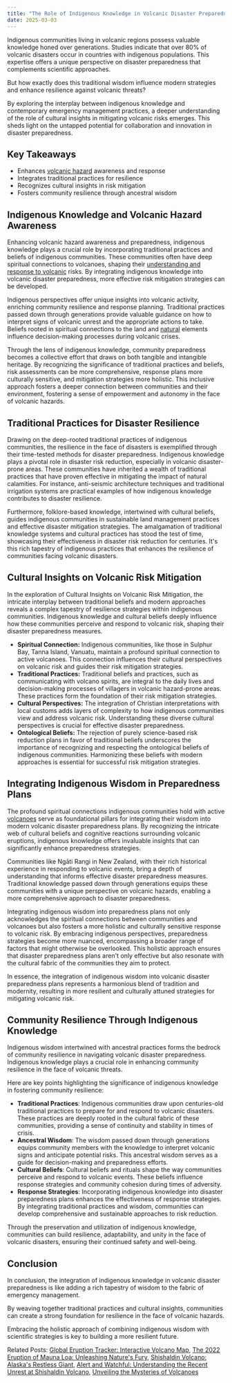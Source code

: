 ```yaml
---
title: "The Role of Indigenous Knowledge in Volcanic Disaster Preparedness"
date: 2025-03-03
---
```


Indigenous communities living in volcanic regions possess valuable knowledge honed over generations. Studies indicate that over 80% of volcanic disasters occur in countries with indigenous populations. This expertise offers a unique perspective on disaster preparedness that complements scientific approaches.

But how exactly does this traditional wisdom influence modern strategies and enhance resilience against volcanic threats?

By exploring the interplay between indigenous knowledge and contemporary emergency management practices, a deeper understanding of the role of cultural insights in mitigating volcanic risks emerges. This sheds light on the untapped potential for collaboration and innovation in disaster preparedness.

## Key Takeaways

- Enhances [volcanic hazard](https://magmamatters.com/the-environmental-impact-of-volcanic-eruptions-2/ "The Environmental Impact of Volcanic Eruptions") awareness and response
- Integrates traditional practices for resilience
- Recognizes cultural insights in risk mitigation
- Fosters community resilience through ancestral wisdom

## Indigenous Knowledge and Volcanic Hazard Awareness

Enhancing volcanic hazard awareness and preparedness, indigenous knowledge plays a crucial role by incorporating traditional practices and beliefs of indigenous communities. These communities often have deep spiritual connections to volcanoes, shaping their [understanding and response to volcanic](https://magmamatters.com/understanding-volcanic-formation-a-comprehensive-guide/ "Understanding Volcanic Formation: A Comprehensive Guide") risks. By integrating indigenous knowledge into volcanic disaster preparedness, more effective risk mitigation strategies can be developed.

Indigenous perspectives offer unique insights into volcanic activity, enriching community resilience and response planning. Traditional practices passed down through generations provide valuable guidance on how to interpret signs of volcanic unrest and the appropriate actions to take. Beliefs rooted in spiritual connections to the land and [natural](https://magmamatters.com/the-art-and-science-of-volcano-monitoring/ "The Art and Science of Volcano Monitoring") elements influence decision-making processes during volcanic crises.

Through the lens of indigenous knowledge, community preparedness becomes a collective effort that draws on both tangible and intangible heritage. By recognizing the significance of traditional practices and beliefs, risk assessments can be more comprehensive, response plans more culturally sensitive, and mitigation strategies more holistic. This inclusive approach fosters a deeper connection between communities and their environment, fostering a sense of empowerment and autonomy in the face of volcanic hazards.

## Traditional Practices for Disaster Resilience

Drawing on the deep-rooted traditional practices of indigenous communities, the resilience in the face of disasters is exemplified through their time-tested methods for disaster preparedness. Indigenous knowledge plays a pivotal role in disaster risk reduction, especially in volcanic disaster-prone areas. These communities have inherited a wealth of traditional practices that have proven effective in mitigating the impact of natural calamities. For instance, anti-seismic architecture techniques and traditional irrigation systems are practical examples of how indigenous knowledge contributes to disaster resilience.

Furthermore, folklore-based knowledge, intertwined with cultural beliefs, guides indigenous communities in sustainable land management practices and effective disaster mitigation strategies. The amalgamation of traditional knowledge systems and cultural practices has stood the test of time, showcasing their effectiveness in disaster risk reduction for centuries. It's this rich tapestry of indigenous practices that enhances the resilience of communities facing volcanic disasters.

## Cultural Insights on Volcanic Risk Mitigation

In the exploration of Cultural Insights on Volcanic Risk Mitigation, the intricate interplay between traditional beliefs and modern approaches reveals a complex tapestry of resilience strategies within indigenous communities. Indigenous knowledge and cultural beliefs deeply influence how these communities perceive and respond to volcanic risk, shaping their disaster preparedness measures.

- **Spiritual Connection:** Indigenous communities, like those in Sulphur Bay, Tanna Island, Vanuatu, maintain a profound spiritual connection to active volcanoes. This connection influences their cultural perspectives on volcanic risk and guides their risk mitigation strategies.
- **Traditional Practices:** Traditional beliefs and practices, such as communicating with volcano spirits, are integral to the daily lives and decision-making processes of villagers in volcanic hazard-prone areas. These practices form the foundation of their risk mitigation strategies.
- **Cultural Perspectives:** The integration of Christian interpretations with local customs adds layers of complexity to how indigenous communities view and address volcanic risk. Understanding these diverse cultural perspectives is crucial for effective disaster preparedness.
- **Ontological Beliefs:** The rejection of purely science-based risk reduction plans in favor of traditional beliefs underscores the importance of recognizing and respecting the ontological beliefs of indigenous communities. Harmonizing these beliefs with modern approaches is essential for successful risk mitigation strategies.

## Integrating Indigenous Wisdom in Preparedness Plans

The profound spiritual connections indigenous communities hold with active [volcanoes](https://magmamatters.com/geothermal-energy-and-its-volcanic-origins/ "Geothermal Energy and Its Volcanic Origins") serve as foundational pillars for integrating their wisdom into modern volcanic disaster preparedness plans. By recognizing the intricate web of cultural beliefs and cognitive reactions surrounding volcanic eruptions, indigenous knowledge offers invaluable insights that can significantly enhance preparedness strategies.

Communities like Ngāti Rangi in New Zealand, with their rich historical experience in responding to volcanic events, bring a depth of understanding that informs effective disaster preparedness measures. Traditional knowledge passed down through generations equips these communities with a unique perspective on volcanic hazards, enabling a more comprehensive approach to disaster preparedness.

Integrating indigenous wisdom into preparedness plans not only acknowledges the spiritual connections between communities and volcanoes but also fosters a more holistic and culturally sensitive response to volcanic risk. By embracing indigenous perspectives, preparedness strategies become more nuanced, encompassing a broader range of factors that might otherwise be overlooked. This holistic approach ensures that disaster preparedness plans aren't only effective but also resonate with the cultural fabric of the communities they aim to protect.

In essence, the integration of indigenous wisdom into volcanic disaster preparedness plans represents a harmonious blend of tradition and modernity, resulting in more resilient and culturally attuned strategies for mitigating volcanic risk.

## Community Resilience Through Indigenous Knowledge

Indigenous wisdom intertwined with ancestral practices forms the bedrock of community resilience in navigating volcanic disaster preparedness. Indigenous knowledge plays a crucial role in enhancing community resilience in the face of volcanic threats.

Here are key points highlighting the significance of indigenous knowledge in fostering community resilience:

- **Traditional Practices**: Indigenous communities draw upon centuries-old traditional practices to prepare for and respond to volcanic disasters. These practices are deeply rooted in the cultural fabric of these communities, providing a sense of continuity and stability in times of crisis.
- **Ancestral Wisdom**: The wisdom passed down through generations equips community members with the knowledge to interpret volcanic signs and anticipate potential risks. This ancestral wisdom serves as a guide for decision-making and preparedness efforts.
- **Cultural Beliefs**: Cultural beliefs and rituals shape the way communities perceive and respond to volcanic events. These beliefs influence response strategies and community cohesion during times of adversity.
- **Response Strategies**: Incorporating indigenous knowledge into disaster preparedness plans enhances the effectiveness of response strategies. By integrating traditional practices and wisdom, communities can develop comprehensive and sustainable approaches to risk reduction.

Through the preservation and utilization of indigenous knowledge, communities can build resilience, adaptability, and unity in the face of volcanic disasters, ensuring their continued safety and well-being.

## Conclusion

In conclusion, the integration of indigenous knowledge in volcanic disaster preparedness is like adding a rich tapestry of wisdom to the fabric of emergency management.

By weaving together traditional practices and cultural insights, communities can create a strong foundation for resilience in the face of volcanic hazards.

Embracing the holistic approach of combining indigenous wisdom with scientific strategies is key to building a more resilient future.

Related Posts: [Global Eruption Tracker: Interactive Volcano Map](https://magmamatters.com/global-eruption-tracker-interactive-volcano-map/), [The 2022 Eruption of Mauna Loa: Unleashing Nature's Fury](https://magmamatters.com/the-2022-eruption-of-mauna-loa-unleashing-natures-fury/), [Shishaldin Volcano: Alaska's Restless Giant](https://magmamatters.com/shishaldin-volcano-alaskas-restless-giant/), [Alert and Watchful: Understanding the Recent Unrest at Shishaldin Volcano](https://magmamatters.com/alert-and-watchful-understanding-the-recent-unrest-at-shishaldin-volcano/), [Unveiling the Mysteries of Volcanoes](https://magmamatters.com/unveiling-the-mysteries-of-volcanoes/)
